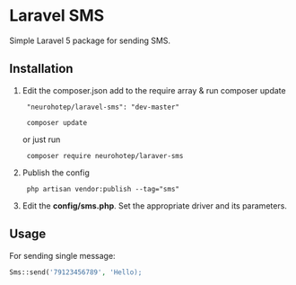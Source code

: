 # Laravel SMS
Simple Laravel 5 package for sending SMS.

## Installation
<ol>
  <li>Edit the composer.json add to the require array & run composer update<br>
      <pre><code> "neurohotep/laravel-sms": "dev-master" </code></pre>
      <pre><code> composer update </code></pre>
      or just run
      <pre><code> composer require neurohotep/laraver-sms </code></pre>
  </li>
  
  <li>Publish the config <br>
      <pre><code> php artisan vendor:publish --tag="sms"</code></pre>
  </li>

  <li>
  	Edit the <strong>config/sms.php</strong>. Set the appropriate driver and its parameters.
  </li>
</ol>

## Usage

For sending single message:

```php
Sms::send('79123456789', 'Hello);  
 ```